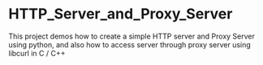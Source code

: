 # HTTP_Server_and_Proxy_Server
This project demos how to create a simple HTTP server and Proxy Server using python, and also how to access server through proxy server using libcurl in C / C++
